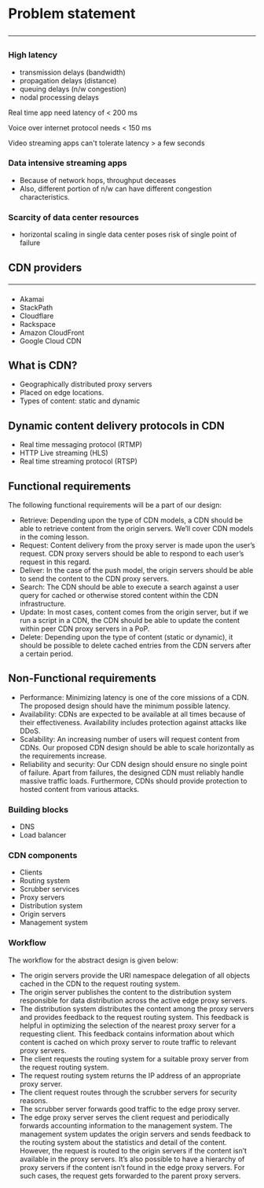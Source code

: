# Problem statement <hr />
### High latency
- transmission delays (bandwidth)
- propagation delays (distance)
- queuing delays (n/w congestion)
- nodal processing delays

Real time app need latency of < 200 ms

Voice over internet protocol needs < 150 ms

Video streaming apps can't tolerate latency > a few seconds

### Data intensive streaming apps
- Because of network hops, throughput deceases
- Also, different portion of n/w can have different congestion characteristics.

### Scarcity of data center resources
- horizontal scaling in single data center poses risk of single point of failure

## CDN providers <hr/>
- Akamai
- StackPath
- Cloudflare
- Rackspace
- Amazon CloudFront
- Google Cloud CDN

## What is CDN?
- Geographically distributed proxy servers
- Placed on edge locations.
- Types of content: static and dynamic

## Dynamic content delivery protocols in CDN
- Real time messaging protocol (RTMP)
- HTTP Live streaming (HLS)
- Real time streaming protocol (RTSP)

## Functional requirements
The following functional requirements will be a part of our design:

- Retrieve: Depending upon the type of CDN models, a CDN should be able to retrieve content from the origin servers. We’ll cover CDN models in the coming lesson.
- Request: Content delivery from the proxy server is made upon the user’s request. CDN proxy servers should be able to respond to each user’s request in this regard.
- Deliver: In the case of the push model, the origin servers should be able to send the content to the CDN proxy servers.
- Search: The CDN should be able to execute a search against a user query for cached or otherwise stored content within the CDN infrastructure.
- Update: In most cases, content comes from the origin server, but if we run a script in a CDN, the CDN should be able to update the content within peer CDN proxy servers in a PoP.
- Delete: Depending upon the type of content (static or dynamic), it should be possible to delete cached entries from the CDN servers after a certain period.

## Non-Functional requirements
- Performance: Minimizing latency is one of the core missions of a CDN. The proposed design should have the minimum possible latency.
- Availability: CDNs are expected to be available at all times because of their effectiveness. Availability includes protection against attacks like DDoS.
- Scalability: An increasing number of users will request content from CDNs. Our proposed CDN design should be able to scale horizontally as the requirements increase.
- Reliability and security: Our CDN design should ensure no single point of failure. Apart from failures, the designed CDN must reliably handle massive traffic loads. Furthermore, CDNs should provide protection to hosted content from various attacks.

### Building blocks
- DNS
- Load balancer

### CDN components
- Clients
- Routing system
- Scrubber services
- Proxy servers
- Distribution system
- Origin servers
- Management system

### Workflow
The workflow for the abstract design is given below:

- The origin servers provide the URI namespace delegation of all objects cached in the CDN to the request routing system.
- The origin server publishes the content to the distribution system responsible for data distribution across the active edge proxy servers.
- The distribution system distributes the content among the proxy servers and provides feedback to the request routing system. This feedback is helpful in optimizing the selection of the nearest proxy server for a requesting client. This feedback contains information about which content is cached on which proxy server to route traffic to relevant proxy servers.
- The client requests the routing system for a suitable proxy server from the request routing system.
- The request routing system returns the IP address of an appropriate proxy server.
- The client request routes through the scrubber servers for security reasons.
- The scrubber server forwards good traffic to the edge proxy server.
- The edge proxy server serves the client request and periodically forwards accounting information to the management system. The management system updates the origin servers and sends feedback to the routing system about the statistics and detail of the content. However, the request is routed to the origin servers if the content isn’t available in the proxy servers. It’s also possible to have a hierarchy of proxy servers if the content isn’t found in the edge proxy servers. For such cases, the request gets forwarded to the parent proxy servers.
